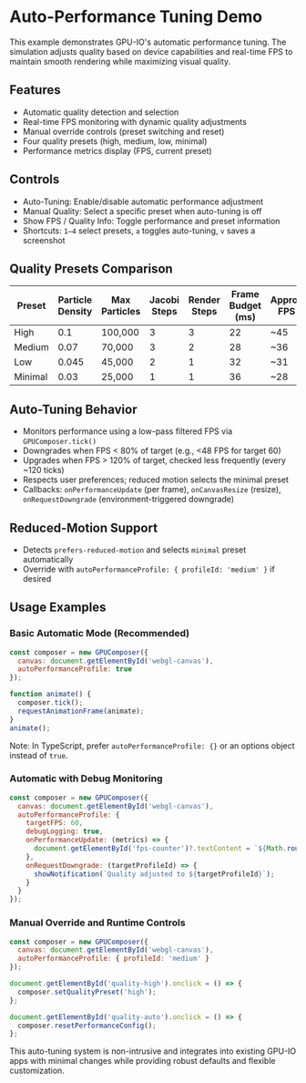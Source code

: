 # Auto-Performance Tuning Demo

This example demonstrates GPU-IO's automatic performance tuning. The simulation adjusts quality based on device capabilities and real-time FPS to maintain smooth rendering while maximizing visual quality.

## Features

- Automatic quality detection and selection
- Real-time FPS monitoring with dynamic quality adjustments
- Manual override controls (preset switching and reset)
- Four quality presets (high, medium, low, minimal)
- Performance metrics display (FPS, current preset)

## Controls

- Auto-Tuning: Enable/disable automatic performance adjustment
- Manual Quality: Select a specific preset when auto-tuning is off
- Show FPS / Quality Info: Toggle performance and preset information
- Shortcuts: `1–4` select presets, `a` toggles auto-tuning, `v` saves a screenshot

## Quality Presets Comparison

| Preset  | Particle Density | Max Particles | Jacobi Steps | Render Steps | Frame Budget (ms) | Approx FPS |
|--------|------------------|---------------|--------------|--------------|-------------------|------------|
| High   | 0.1              | 100,000       | 3            | 3            | 22                | ~45        |
| Medium | 0.07             | 70,000        | 3            | 2            | 28                | ~36        |
| Low    | 0.045            | 45,000        | 2            | 1            | 32                | ~31        |
| Minimal| 0.03             | 25,000        | 1            | 1            | 36                | ~28        |

## Auto-Tuning Behavior

- Monitors performance using a low-pass filtered FPS via `GPUComposer.tick()`
- Downgrades when FPS < 80% of target (e.g., <48 FPS for target 60)
- Upgrades when FPS > 120% of target, checked less frequently (every ~120 ticks)
- Respects user preferences; reduced motion selects the minimal preset
- Callbacks: `onPerformanceUpdate` (per frame), `onCanvasResize` (resize), `onRequestDowngrade` (environment-triggered downgrade)

## Reduced-Motion Support

- Detects `prefers-reduced-motion` and selects `minimal` preset automatically
- Override with `autoPerformanceProfile: { profileId: 'medium' }` if desired

## Usage Examples

### Basic Automatic Mode (Recommended)

```javascript
const composer = new GPUComposer({
  canvas: document.getElementById('webgl-canvas'),
  autoPerformanceProfile: true
});

function animate() {
  composer.tick();
  requestAnimationFrame(animate);
}
animate();
```

Note: In TypeScript, prefer `autoPerformanceProfile: {}` or an options object instead of `true`.

### Automatic with Debug Monitoring

```javascript
const composer = new GPUComposer({
  canvas: document.getElementById('webgl-canvas'),
  autoPerformanceProfile: {
    targetFPS: 60,
    debugLogging: true,
    onPerformanceUpdate: (metrics) => {
      document.getElementById('fps-counter')?.textContent = `${Math.round(metrics.fps)} FPS`;
    },
    onRequestDowngrade: (targetProfileId) => {
      showNotification(`Quality adjusted to ${targetProfileId}`);
    }
  }
});
```

### Manual Override and Runtime Controls

```javascript
const composer = new GPUComposer({
  canvas: document.getElementById('webgl-canvas'),
  autoPerformanceProfile: { profileId: 'medium' }
});

document.getElementById('quality-high').onclick = () => {
  composer.setQualityPreset('high');
};

document.getElementById('quality-auto').onclick = () => {
  composer.resetPerformanceConfig();
};
```

This auto-tuning system is non-intrusive and integrates into existing GPU-IO apps with minimal changes while providing robust defaults and flexible customization.